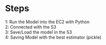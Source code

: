 # Steps

1: Run the Model into the EC2 with Python  
2: Connected with the S3  
3: Save/Load the model in the S3  
4: Saving Model with the best estimator (pickle)  
